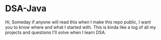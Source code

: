 # DSA-Java

Hi, Someday if anyone will read this when I make this repo public, I want you to know where and what I started with. 
This is kinda like a log of all my projects and questions I'll solve when I learn DSA.
